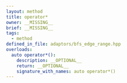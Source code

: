 ```yaml
---
layout: method
title: operator*
owner: __MISSING__
brief: __MISSING__
tags:
  - method
defined_in_file: adaptors/bfs_edge_range.hpp
overloads:
  auto operator*():
    description: __OPTIONAL__
    return: __OPTIONAL__
    signature_with_names: auto operator*()
---
```

